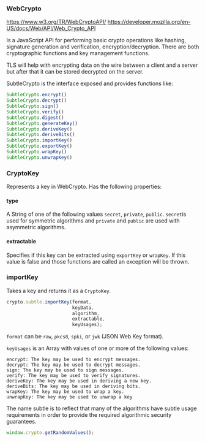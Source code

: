 ### WebCrypto
https://www.w3.org/TR/WebCryptoAPI/
https://developer.mozilla.org/en-US/docs/Web/API/Web_Crypto_API

Is a JavaScript API for performing basic crypto operations like hashing,
signature generation and verification, encryption/decryption.
There are both cryptographic functions and key management functions.

TLS will help with encrypting data on the wire between a client and a server
but after that it can be stored decrypted on the server.

SubtleCrypto is the interface exposed and provides functions like:
```js
SubtleCrypto.encrypt()
SubtleCrypto.decrypt()
SubtleCrypto.sign()
SubtleCrypto.verify()
SubtleCrypto.digest()
SubtleCrypto.generateKey()
SubtleCrypto.deriveKey()
SubtleCrypto.deriveBits()
SubtleCrypto.importKey()
SubtleCrypto.exportKey()
SubtleCrypto.wrapKey()
SubtleCrypto.unwrapKey()
```

### CryptoKey
Represents a key in WebCrypto.
Has the following properties:

#### type
A String of one of the following values `secret`, `private`, `public`.
`secret`is used for symmetric algorithms and `private` and `public` are used
with asymmetric algorithms.

#### extractable
Specifies if this key can be extracted using `exportKey` or `wrapKey`. If this
value is false and those functions are called an exception will be thrown.

### importKey
Takes a key and returns it as a `CryptoKey`.
```js
crypto.subtle.importKey(format,
                        keyData,
                        algorithm,
                        extractable,
                        keyUsages);
```
`format` can be `raw`, `pkcs8`, `spki`, or `jwk` (JSON Web Key format).


`keyUsages` is an Array with values of one or more of the following values:
```
encrypt: The key may be used to encrypt messages.
decrypt: The key may be used to decrypt messages.
sign: The key may be used to sign messages.
verify: The key may be used to verify signatures.
deriveKey: The key may be used in deriving a new key.
deriveBits: The key may be used in deriving bits.
wrapKey: The key may be used to wrap a key.
unwrapKey: The key may be used to unwrap a key
```

The name subtle is to reflect that many of the algorithms have subtle usage
requirements in order to provide the required algorithmic security guarantees.

```js
window.crypto.getRandomValues();
```


